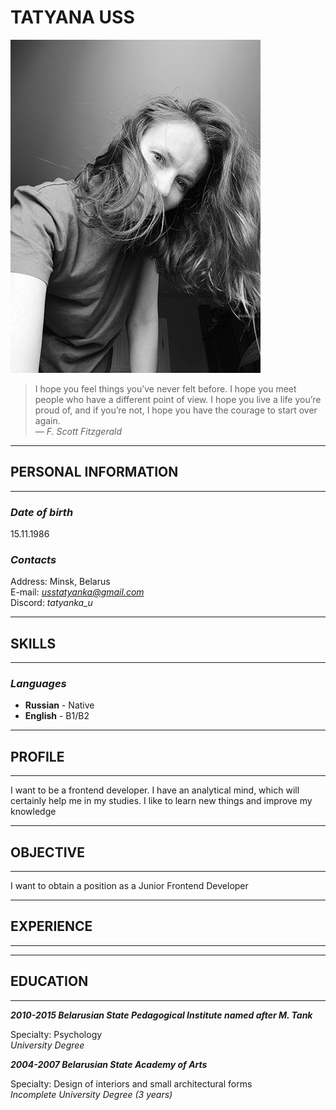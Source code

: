 # **TATYANA USS**

![My photo](/images/myPhoto.jpg)

> I hope you feel things you’ve never felt before. I hope you meet people who have a different point of view. I hope you live a life you’re proud of, and if you’re not, I hope you have the courage to start over again.  
*― F. Scott Fitzgerald*

---
## **PERSONAL INFORMATION**
---
### *__Date of birth__*  
15.11.1986
### *__Contacts__* 
Address: Minsk, Belarus  
E-mail: *usstatyanka@gmail.com*  
Discord: *tatyanka_u*

---
## **SKILLS**
---
### *__Languages__* 
* __Russian__ - Native
* __English__ - B1/B2



---
## **PROFILE**
---
I want to be a frontend developer. I have an analytical mind, which will certainly help me in my studies. I like to learn new things and improve my knowledge  

---
## **OBJECTIVE**
---
I want to obtain a position as a Junior Frontend Developer

---
## **EXPERIENCE**
---

---
## **EDUCATION**
---
*__2010-2015 Belarusian State Pedagogical Institute named after M. Tank__*
   
Specialty: Psychology  
*University Degree*


*__2004-2007 Belarusian State Academy of Arts__*  

Specialty: Design of interiors and small architectural forms  
*Incomplete University Degree (3 years)*